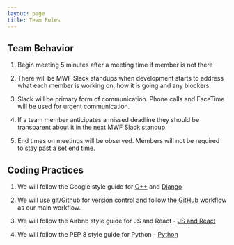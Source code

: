```yaml
---
layout: page
title: Team Rules
---
```


## Team Behavior
1. Begin meeting 5 minutes after a meeting time if member is not there

2. There will be MWF Slack standups when development starts to address what each member is working on, how it is going and any blockers.

3. Slack will be primary form of communication. Phone calls and FaceTime will be used for urgent communication.

4. If a team member anticipates a missed deadline they should be transparent about it in the next MWF Slack standup.

5. End times on meetings will be observed. Members will not be required to stay past a set end time.

## Coding Practices
1. We will follow the Google style guide for [C++](https://google.github.io/styleguide/cppguide.html) and [Django](https://docs.djangoproject.com/en/dev/internals/contributing/writing-code/coding-style/)

2. We will use git/Github for version control and follow the [GitHub workflow](https://guides.github.com/introduction/flow/) as our main workflow.

3. We will follow the Airbnb style guide for JS and React - [JS and React](http://airbnb.io/javascript/)

4. We will follow the PEP 8 style guide for Python - [Python](https://www.python.org/dev/peps/pep-0008/)
